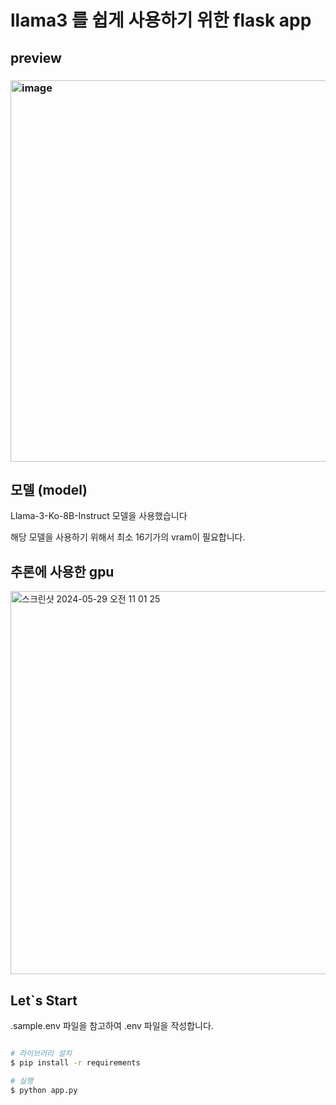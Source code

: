 # llama3 를 쉽게 사용하기 위한 flask app

## preview
### <img width="610" alt="image" src="https://github.com/chsm04/llm-util/assets/104830859/3c4fc43e-9db5-4c3f-aae8-2fcb5c1fb890">


## 모델 (model)
Llama-3-Ko-8B-Instruct 모델을 사용했습니다

해당 모델을 사용하기 위해서 최소 16기가의 vram이 필요합니다.

## 추론에 사용한 gpu
<img width="613" alt="스크린샷 2024-05-29 오전 11 01 25" src="https://github.com/chsm04/llm-util/assets/104830859/4f28a40b-36b5-4503-bc02-7b77e6c3d58c">

## Let`s Start 

.sample.env 파일을 참고하여 .env 파일을 작성합니다.

``` bash

# 라이브러리 설치
$ pip install -r requirements

# 실행
$ python app.py

```
